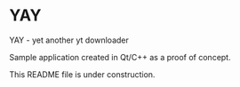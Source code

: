# YAY
YAY - yet another yt downloader

Sample application created in Qt/C++ as a proof of concept.

This README file is under construction.
